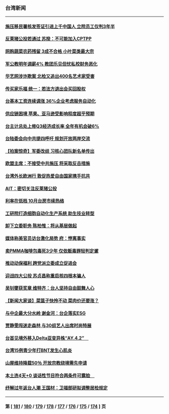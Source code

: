 ### 台湾新闻
---
#### [施压移民署核发签证引进上千中国人 立院员工仅判3年半](../../pages/ncid1349361/n13339201.md) 
#### [反莱猪公投若通过 苏揆：不可能加入CPTPP](../../pages/ncid1349361/n13339196.md) 
#### [网购蔬菜农药残留 3成不合格 小叶菜类最大宗](../../pages/ncid1349361/n13339263.md) 
#### [军公教明年调薪4% 教团乐见但忧私校财务恶化](../../pages/ncid1349361/n13339261.md) 
#### [华艺网涉诈欺案 北检又追出400名艺术家受害](../../pages/ncid1349361/n13339317.md) 
#### [传买家乐福 统一：若法方退出会买回股权](../../pages/ncid1349361/n13339119.md) 
#### [台基本工资连续调涨 36%企业考虑服务自动化](../../pages/ncid1349361/n13339116.md) 
#### [供应链困境 苹果、亚马逊受影响程度超乎预期](../../pages/ncid1349361/n13338961.md) 
#### [台主计总处上修Q3经济成长率 全年有机会破6%](../../pages/ncid1349361/n13338954.md) 
#### [台陆委会向中共提四呼吁 规划开放两岸交流](../../pages/ncid1349361/n13338909.md) 
#### [【拍案惊奇】军委改组 习核心团队新名单传出](../../pages/ncid1349361/n13339171.md) 
#### [欧盟主席：不接受中共施压 将采取反击措施](../../pages/ncid1349361/n13339175.md) 
#### [台湾外长欧洲行 敦促热爱自由国家携手抗共](../../pages/ncid1349361/n13339428.md) 
#### [AIT：密切关注反莱猪公投](../../pages/ncid1349361/n13339189.md) 
#### [利率在低档 10月台房市续热络](../../pages/ncid1349361/n13339257.md) 
#### [工研院打造细胞自动化生产系统 助生技业转型](../../pages/ncid1349361/n13339259.md) 
#### [卸下立委职务 陈柏惟：将从基层做起](../../pages/ncid1349361/n13339184.md) 
#### [媒体称美官员访台激化局势 府：悖离事实](../../pages/ncid1349361/n13339203.md) 
#### [卖PMMA咖啡包毒死3少年 仅依贩毒罪轻判定谳](../../pages/ncid1349361/n13339205.md) 
#### [推动动保福利 跨党派立委成立促进会](../../pages/ncid1349361/n13339207.md) 
#### [迎战四大公投 苏贞昌称重启核四根本骗人](../../pages/ncid1349361/n13339198.md) 
#### [吴钊燮获奖章 维特齐：台人坚持自由鼓舞人心](../../pages/ncid1349361/n13338912.md) 
#### [【新闻大家谈】菜篮子快拎不动 菜肉价还要涨？](../../pages/ncid1349361/n13338881.md) 
#### [与中企最大分水岭 谢金河：台企落实ESG](../../pages/ncid1349361/n13338959.md) 
#### [贾静雯闯迷走森林 与30组艺人出席时尚特展](../../pages/ncid1349361/n13338689.md) 
#### [台首见境外移入Delta亚变异株“AY.4.2”　](../../pages/ncid1349361/n13338967.md) 
#### [台湾15例青少年打BNT发生心肌炎](../../pages/ncid1349361/n13338964.md) 
#### [山屋维持降载50％ 开放宗教绕境需先申请](../../pages/ncid1349361/n13338972.md) 
#### [本土连4天+0 谈话性节目符合两条件可露脸　](../../pages/ncid1349361/n13338974.md) 
#### [纾解过年返台人潮 王国材：卫福部研拟调整居检规定](../../pages/ncid1349361/n13338981.md) 

---
#### 第 [ [181](./181.md) / [180](./180.md) / [179](./179.md) / [178](./178.md) / [177](./177.md) / [176](./176.md) / [175](./175.md) / [174](./174.md) ] 页
